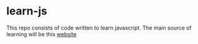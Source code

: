 # learn-js

This repo consists of code written to learn javascript. The main source of learning will be this [website](https://javascript.info/)
